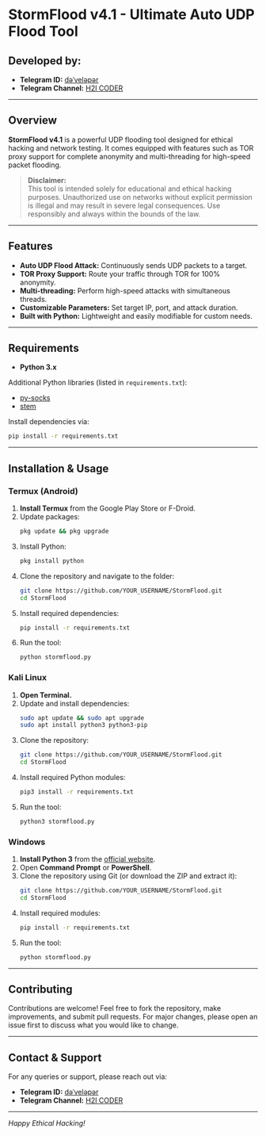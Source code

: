 # StormFlood v4.1 - Ultimate Auto UDP Flood Tool

## Developed by:
- **Telegram ID:** [dəˈveləpər](https://t.me/hiden_25)
- **Telegram Channel:** [H2I CODER](https://t.me/h2icoder)

---

## Overview

**StormFlood v4.1** is a powerful UDP flooding tool designed for ethical hacking and network testing. It comes equipped with features such as TOR proxy support for complete anonymity and multi-threading for high-speed packet flooding.

> **Disclaimer:**  
> This tool is intended solely for educational and ethical hacking purposes. Unauthorized use on networks without explicit permission is illegal and may result in severe legal consequences. Use responsibly and always within the bounds of the law.

---

## Features

- **Auto UDP Flood Attack:** Continuously sends UDP packets to a target.
- **TOR Proxy Support:** Route your traffic through TOR for 100% anonymity.
- **Multi-threading:** Perform high-speed attacks with simultaneous threads.
- **Customizable Parameters:** Set target IP, port, and attack duration.
- **Built with Python:** Lightweight and easily modifiable for custom needs.

---

## Requirements

- **Python 3.x**

Additional Python libraries (listed in `requirements.txt`):
- [py-socks](https://pypi.org/project/PySocks/)
- [stem](https://stem.torproject.org/)

Install dependencies via:
```bash
pip install -r requirements.txt
```

---

## Installation & Usage

### Termux (Android)
1. **Install Termux** from the Google Play Store or F-Droid.
2. Update packages:
   ```bash
   pkg update && pkg upgrade
   ```
3. Install Python:
   ```bash
   pkg install python
   ```
4. Clone the repository and navigate to the folder:
   ```bash
   git clone https://github.com/YOUR_USERNAME/StormFlood.git
   cd StormFlood
   ```
5. Install required dependencies:
   ```bash
   pip install -r requirements.txt
   ```
6. Run the tool:
   ```bash
   python stormflood.py
   ```

### Kali Linux
1. **Open Terminal.**
2. Update and install dependencies:
   ```bash
   sudo apt update && sudo apt upgrade
   sudo apt install python3 python3-pip
   ```
3. Clone the repository:
   ```bash
   git clone https://github.com/YOUR_USERNAME/StormFlood.git
   cd StormFlood
   ```
4. Install required Python modules:
   ```bash
   pip3 install -r requirements.txt
   ```
5. Run the tool:
   ```bash
   python3 stormflood.py
   ```

### Windows
1. **Install Python 3** from the [official website](https://www.python.org/downloads/).
2. Open **Command Prompt** or **PowerShell**.
3. Clone the repository using Git (or download the ZIP and extract it):
   ```bash
   git clone https://github.com/YOUR_USERNAME/StormFlood.git
   cd StormFlood
   ```
4. Install required modules:
   ```bash
   pip install -r requirements.txt
   ```
5. Run the tool:
   ```bash
   python stormflood.py
   ```

---

## Contributing

Contributions are welcome! Feel free to fork the repository, make improvements, and submit pull requests. For major changes, please open an issue first to discuss what you would like to change.

---

## Contact & Support

For any queries or support, please reach out via:
- **Telegram ID:** [dəˈveləpər](https://t.me/hiden_25)
- **Telegram Channel:** [H2I CODER](https://t.me/h2icoder)

---

*Happy Ethical Hacking!*
```
